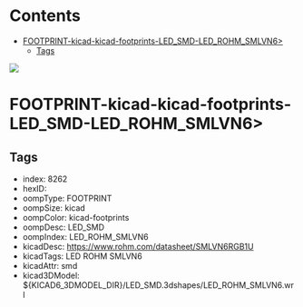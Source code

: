 



Contents
========

* [FOOTPRINT-kicad-kicad-footprints-LED_SMD-LED_ROHM_SMLVN6>](#footprint-kicad-kicad-footprints-led_smd-led_rohm_smlvn6)
	* [Tags](#tags)
  
![][im]
# FOOTPRINT-kicad-kicad-footprints-LED_SMD-LED_ROHM_SMLVN6>

## Tags

- index: 8262
- hexID: 
- oompType: FOOTPRINT
- oompSize: kicad
- oompColor: kicad-footprints
- oompDesc: LED_SMD
- oompIndex: LED_ROHM_SMLVN6
- kicadDesc: https://www.rohm.com/datasheet/SMLVN6RGB1U
- kicadTags: LED ROHM SMLVN6
- kicadAttr: smd
- kicad3DModel: ${KICAD6_3DMODEL_DIR}/LED_SMD.3dshapes/LED_ROHM_SMLVN6.wrl



[im]: image.png
